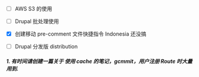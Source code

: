 - [ ] AWS S3 的使用
- [ ] Drupal 批处理使用
- [x] 创建移动 pre-comment 文件快捷指令 Indonesia 还没搞
- [ ] Drupal 分发版  distribution   


##### 1. 有时间请创建一篇关于 使用 cache 的笔记，gcmmit，用户注册 Route 时大量用到.




